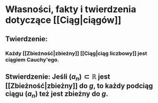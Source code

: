 # Własności, fakty i twierdzenia dotyczące [[Ciąg|ciągów]]
## **Twierdzenie**:
### Każdy [[Zbieżność|zbieżny]] [[Ciąg|ciąg liczbowy]] jest ciągiem Cauchy'ego.
## **Stwierdzenie**: Jeśli $(a_n)\subset\mathbb{R}$  jest [[Zbieżność|zbieżny]] do $g$, to każdy podciąg ciągu $(a_n)$ też jest zbieżny do $g$.
